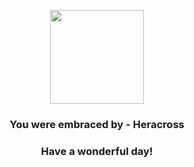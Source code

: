<p align="center">
    <img src="https://raw.githubusercontent.com/PokeAPI/sprites/master/sprites/pokemon/214.png" width="150" height="150">
</p>
<h3 align="center">You were embraced by - <b>Heracross</b></h3>
<h3 align="center">Have a wonderful day!</h3>
